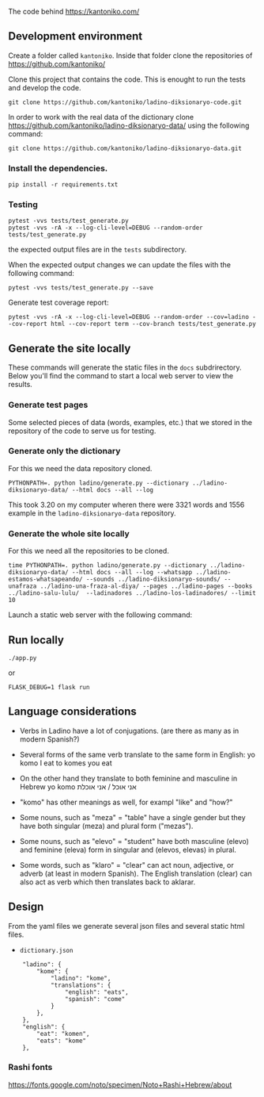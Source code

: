 The code behind https://kantoniko.com/


## Development environment

Create a folder called `kantoniko`. Inside that folder clone the repositories of https://github.com/kantoniko/

Clone this project that contains the code. This is enought to run the tests and develop the code.

```
git clone https://github.com/kantoniko/ladino-diksionaryo-code.git
```

In order to work with the real data of the dictionary clone https://github.com/kantoniko/ladino-diksionaryo-data/ using the following command:

```
git clone https://github.com/kantoniko/ladino-diksionaryo-data.git
```


### Install the dependencies.

```
pip install -r requirements.txt
```

### Testing

```
pytest -vvs tests/test_generate.py
pytest -vvs -rA -x --log-cli-level=DEBUG --random-order tests/test_generate.py
```

the expected output files are in the `tests` subdirectory.

When the expected output changes we can update the files with the following command:

```
pytest -vvs tests/test_generate.py --save
```

Generate test coverage report:

```
pytest -vvs -rA -x --log-cli-level=DEBUG --random-order --cov=ladino --cov-report html --cov-report term --cov-branch tests/test_generate.py
```

## Generate the site locally

These commands will generate the static files in the `docs` subdrirectory. Below you'll find the command to start a local web server to view the results.

### Generate test pages

Some selected pieces of data (words, examples, etc.) that we stored in the repository of the code to serve us for testing.


### Generate only the dictionary

For this we need the data repository cloned.

```
PYTHONPATH=. python ladino/generate.py --dictionary ../ladino-diksionaryo-data/ --html docs --all --log
```

This took 3.20 on my computer wheren there were 3321 words and 1556 example in the `ladino-diksionaryo-data` repository.


### Generate the whole site locally

For this we need all the repositories to be cloned.

```
time PYTHONPATH=. python ladino/generate.py --dictionary ../ladino-diksionaryo-data/ --html docs --all --log --whatsapp ../ladino-estamos-whatsapeando/ --sounds ../ladino-diksionaryo-sounds/ --unafraza ../ladino-una-fraza-al-diya/ --pages ../ladino-pages --books ../ladino-salu-lulu/  --ladinadores ../ladino-los-ladinadores/ --limit 10
```


Launch a static web server with the following command:

## Run locally

```
./app.py
```

or

```
FLASK_DEBUG=1 flask run
```

## Language considerations

* Verbs in Ladino have a lot of conjugations. (are there as many as in modern Spanish?)

* Several forms of the same verb translate to the same form in English:
  yo komo     I eat
  to komes    you eat

* On the other hand they translate to both feminine and masculine in Hebrew
  yo komo     אני אוכל / אני אוכלת

* "komo" has other meanings as well, for exampl "like" and "how?"

* Some nouns, such as "meza" = "table" have a single gender but they have both singular (meza) and plural form ("mezas").
* Some nouns, such as "elevo" =  "student" have both masculine (elevo) and feminine (eleva) form in singular and (elevos, elevas) in plural.
* Some words, such as "klaro" = "clear" can act noun, adjective, or adverb (at least in modern Spanish).
  The English translation (clear) can also act as verb which then translates back to aklarar.

## Design

From the yaml files we generate several json files and several static html files.

* `dictionary.json`

```
    "ladino": {
        "kome": {
            "ladino": "kome",
            "translations": {
                "english": "eats",
                "spanish": "come"
            }
        },
    },
    "english": {
        "eat": "komen",
        "eats": "kome"
    },

```

### Rashi fonts

https://fonts.google.com/noto/specimen/Noto+Rashi+Hebrew/about


